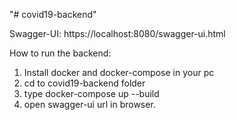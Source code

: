 "# covid19-backend" 

Swagger-UI: https://localhost:8080/swagger-ui.html

How to run the backend:
1. Install docker and docker-compose in your pc
2. cd to covid19-backend folder
3. type docker-compose up --build
4. open swagger-ui url in browser.


